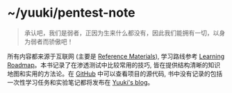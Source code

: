 # \~/yuuki/pentest-note

> 承认吧，我们是弱者，正因为生来什么都没有，因此我们能拥有一切，以身为弱者而骄傲吧！

所有内容都来源于互联网 (主要是 [Reference Materials](resources/reference-materials.md)), 学习路线参考 [Learning Roadmap](awesome-hacking/inbox.md)。本书记录了在渗透测试中比较常用的技巧, 皆在提供结构清晰的知识地图和实用的方法论。在 [GitHub](https://github.com/moeuuki/pentest-note) 中可以查看项目的源代码, 书中没有记录的包括一次性学习任务和实验笔记都将发布在 [Yuuki's blog](https://blog.uuki.moe)。
